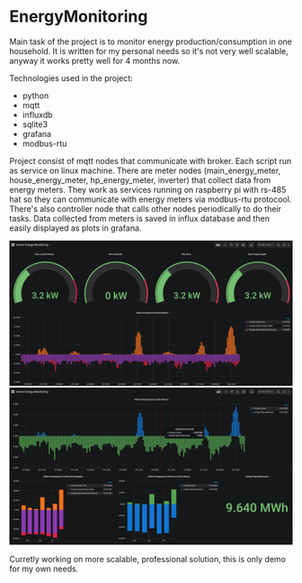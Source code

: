 # EnergyMonitoring

Main task of the project is to monitor energy production/consumption in one household. It is written for my personal needs so it's not very well scalable, anyway it works pretty well for 4 months now.

Technologies used in the project:
* python
* mqtt
* influxdb
* sqlite3
* grafana
* modbus-rtu

Project consist of mqtt nodes that communicate with broker. Each script run as service on linux machine. There are meter nodes (main_energy_meter, house_energy_meter, hp_energy_meter, inverter) that collect data from energy meters. They work as services running on raspberry pi with rs-485 hat so they can communicate with energy meters via modbus-rtu protocool. There's also controller node that calls other nodes periodically to do their tasks. Data collected from meters is saved in influx database and then easily displayed as plots in grafana.

![grafana1](img/grafana1.png)
![grafana2](img/grafana2.png)

Curretly working on more scalable, professional solution, this is only demo for my own needs.
